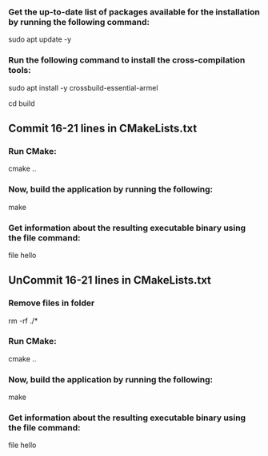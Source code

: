 ### Get the up-to-date list of packages available for the installation by running the following command:
sudo apt update -y

### Run the following command to install the cross-compilation tools:
sudo apt install -y crossbuild-essential-armel


cd build

## Commit 16-21 lines in CMakeLists.txt
### Run CMake:
cmake ..

### Now, build the application by running the following:
make

### Get information about the resulting executable binary using the file command:
file hello

## UnCommit 16-21 lines in CMakeLists.txt
### Remove files in folder
rm -rf ./*

### Run CMake:
cmake ..

### Now, build the application by running the following:
make

### Get information about the resulting executable binary using the file command:
file hello
